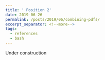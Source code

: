 ```yaml
---
title: ' Position 2'
date: 2019-06-26
permalink: /posts/2019/06/combining-pdfs/
excerpt_separator: <!--more-->
tags:
  - references
  - bash
---
```


Under construction
<!--more-->
